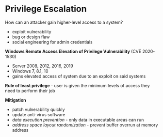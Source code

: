 # Privilege Escalation

How can an attacker gain higher-level access to a system? 
- exploit vulnerability
- bug or design flaw
- social engineering for admin credentials

**Windows Remote Access Elevation of Privilege Vulnerability** (CVE 2020-1530)
- Server 2008, 2012, 2016, 2019
- Windows 7, 8.1, 10
- gains elevated access of system due to an exploit on said systems

**Rule of least privilege** - user is given the minimum levels of access they need to perform their job

**Mitigation**
- patch vulnerability quickly
- update anti-virus software
- *data execution prevention* - only data in executable areas can run
- *address space layout randomization* - prevent buffer overrun at memory address

